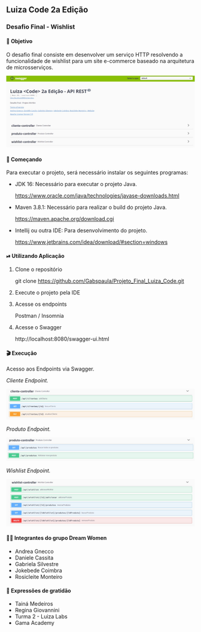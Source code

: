 ## Luiza Code 2a Edição

### Desafio Final - Wishlist



#### 📌 Objetivo

O desafio final consiste em desenvolver um serviço HTTP resolvendo a funcionalidade de wishlist para um site e-commerce baseado na arquitetura de microsserviços.

![swagger page](imagens/swagger%20page.jpeg)


#### 🚀 Começando

Para executar o projeto, será necessário instalar os seguintes programas:

- JDK 16: Necessário para executar o projeto Java.

  <https://www.oracle.com/java/technologies/javase-downloads.html>

- Maven 3.8.1: Necessário para realizar o build do projeto Java.

  <https://maven.apache.org/download.cgi>

- Intellij ou outra IDE: Para desenvolvimento do projeto.

  <https://www.jetbrains.com/idea/download/#section=windows>



#### ⏯ Utilizando Aplicação

1. Clone o repositório

   git clone https://github.com/Gabspaula/Projeto_Final_Luiza_Code.git

2. Execute o projeto pela IDE

3. Acesse os endpoints

   Postman / Insomnia

4. Acesse o Swagger

   http://localhost:8080/swagger-ui.html

#### 🎬 Execução

Acesso aos Endpoints via Swagger.

*Cliente Endpoint.*

![cliente controller swagger](imagens/cliente%20controller%20swagger.jpeg)

*Produto Endpoint.*

![produto controller swagger](imagens/produto%20controller%20swagger.jpeg)

*Wishlist Endpoint.*

![wishcontroller swagger](imagens/wishcontroller%20swagger.jpeg)





#### 👩‍💻 Integrantes do grupo Dream Women

- Andrea Gnecco
- Daniele Cassita
- Gabriela Silvestre
- Jokebede Coimbra
- Rosicleite Monteiro


#### 🎁 Expressões de gratidão

- Tainá Medeiros
- Regina Giovannini
- Turma 2 - Luiza Labs
- Gama Academy


